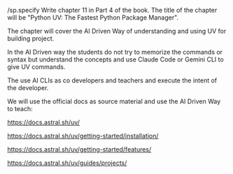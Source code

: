 /sp.specify Write chapter 11 in Part 4 of the book. The title of the chapter will be "Python UV: The Fastest Python Package Manager".

The chapter will cover the AI Driven Way of understanding and using UV for building project. 

In the AI Driven way the students do not try to memorize the commands or syntax but understand the concepts and use Claude Code or Gemini CLI to give UV commands.

The use AI CLIs as co developers and teachers and execute the intent of the developer.

We will use the official docs as source material and use the AI Driven Way to teach:

https://docs.astral.sh/uv/

https://docs.astral.sh/uv/getting-started/installation/

https://docs.astral.sh/uv/getting-started/features/

https://docs.astral.sh/uv/guides/projects/

